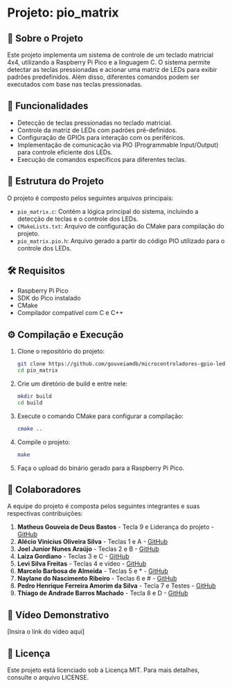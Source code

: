 # Projeto: pio_matrix

## 📝 Sobre o Projeto

Este projeto implementa um sistema de controle de um teclado matricial 4x4, utilizando a Raspberry Pi Pico e a linguagem C. O sistema permite detectar as teclas pressionadas e acionar uma matriz de LEDs para exibir padrões predefinidos. Além disso, diferentes comandos podem ser executados com base nas teclas pressionadas.

## 🎯 Funcionalidades

- Detecção de teclas pressionadas no teclado matricial.
- Controle da matriz de LEDs com padrões pré-definidos.
- Configuração de GPIOs para interação com os periféricos.
- Implementação de comunicação via PIO (Programmable Input/Output) para controle eficiente dos LEDs.
- Execução de comandos específicos para diferentes teclas.

## 📂 Estrutura do Projeto

O projeto é composto pelos seguintes arquivos principais:

- `pio_matrix.c`: Contém a lógica principal do sistema, incluindo a detecção de teclas e o controle dos LEDs.
- `CMakeLists.txt`: Arquivo de configuração do CMake para compilação do projeto.
- `pio_matrix.pio.h`: Arquivo gerado a partir do código PIO utilizado para o controle dos LEDs.

## 🛠️ Requisitos

- Raspberry Pi Pico
- SDK do Pico instalado
- CMake
- Compilador compatível com C e C++

## ⚙️ Compilação e Execução

1. Clone o repositório do projeto:
   ```sh
   git clone https://github.com/gouveiamdb/microcontroladores-gpio-led5x5.git
   cd pio_matrix
   ```
2. Crie um diretório de build e entre nele:
   ```sh
   mkdir build
   cd build
   ```
3. Execute o comando CMake para configurar a compilação:
   ```sh
   cmake ..
   ```
4. Compile o projeto:
   ```sh
   make
   ```
5. Faça o upload do binário gerado para a Raspberry Pi Pico.

## 👥 Colaboradores

A equipe do projeto é composta pelos seguintes integrantes e suas respectivas contribuições:

1. **Matheus Gouveia de Deus Bastos** - Tecla 9 e Liderança do projeto - [GitHub](https://github.com/gouveiamdb)
2. **Alécio Vinicius Oliveira Silva** - Teclas 1 e A - [GitHub](https://github.com/Al3ci0)
3. **Joel Junior Nunes Araújo** - Teclas 2 e B - [GitHub](https://github.com/eijoeljunior289)
4. **Laiza Gordiano** - Teclas 3 e C - [GitHub](https://github.com/laizagordiano)
5. **Levi Silva Freitas** - Teclas 4 e vídeo - [GitHub](https://github.com/Lvi01)
6. **Marcelo Barbosa de Almeida** - Teclas 5 e * - [GitHub](https://github.com/marcelofainor)
7. **Naylane do Nascimento Ribeiro** - Teclas 6 e # - [GitHub](https://github.com/naylane)
8. **Pedro Henrique Ferreira Amorim da Silva** - Tecla 7 e Testes - [GitHub](https://github.com/PedroHenriqueFAS)
9. **Thiago de Andrade Barros Machado** - Tecla 8 e D - [GitHub](https://github.com/ThiagoMachado2)

## 🎥 Vídeo Demonstrativo

[Insira o link do vídeo aqui]

## 📜 Licença

Este projeto está licenciado sob a Licença MIT. Para mais detalhes, consulte o arquivo LICENSE.

